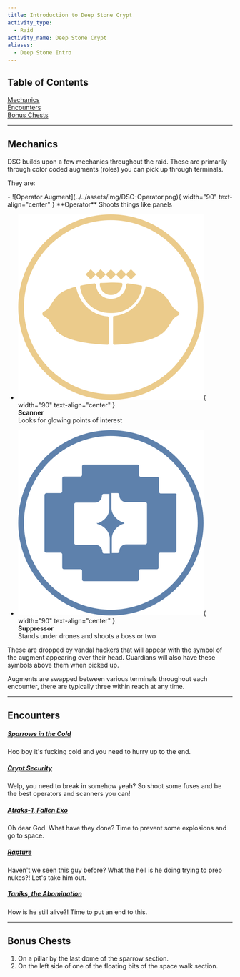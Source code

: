 ```yaml
---
title: Introduction to Deep Stone Crypt  
activity_type:
  - Raid
activity_name: Deep Stone Crypt  
aliases:
  - Deep Stone Intro
---
```


  

## Table of Contents  

  
[Mechanics](#mechanics)  
[Encounters](#encounters)  
[Bonus Chests](#bonus-chests)
  
---  
  

## Mechanics  

  
DSC builds upon a few mechanics throughout the raid. These are primarily through color coded augments (roles) you can pick up through terminals.  
  
They are:  
<div class="grid cards" markdown>
- ![Operator Augment](../../assets/img/DSC-Operator.png){ width="90" text-align="center" }
**Operator**  
Shoots things like panels  
  
- ![Scanner Augment](../../assets/img/DSC-Scanner.png){ width="90" text-align="center" }  
**Scanner**  
Looks for glowing points of interest  
  
- ![Suppressor Augment](../../assets/img/DSC-Suppressor.png){ width="90" text-align="center" }  
**Suppressor**  
Stands under drones and shoots a boss or two  
</div>
  
These are dropped by vandal hackers that will appear with the symbol of the augment appearing over their head. Guardians will also have these symbols above them when picked up.  
  
Augments are swapped between various terminals throughout each encounter, there are typically three within reach at any time.  
  
---  
  

## Encounters  

  

##### [Sparrows in the Cold](1-Sparrow.md)

Hoo boy it's fucking cold and you need to hurry up to the end.

##### [Crypt Security](2-Crypt-Security.md)  

Welp, you need to break in somehow yeah? So shoot some fuses and be the best operators and scanners you can!

##### [Atraks-1, Fallen Exo](3-Atraks-1.md)

Oh dear God. What have they done? Time to prevent some explosions and go to space.

##### [Rapture](4-Rapture.md)

Haven't we seen this guy before? What the hell is he doing trying to prep nukes?! Let's take him out.

##### [Taniks, the Abomination](5-Taniks.md)

How is he still alive?! Time to put an end to this.
  
---  
  

## Bonus Chests  

  
1. On a pillar by the last dome of the sparrow section.  
2. On the left side of one of the floating bits of the space walk section.